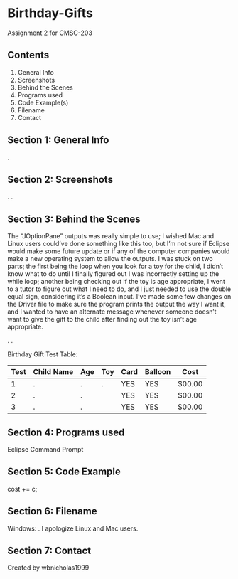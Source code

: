 # Birthday-Gifts
Assignment 2 for CMSC-203

## Contents

1. General Info
2. Screenshots
3. Behind the Scenes
4. Programs used
5. Code Example(s)
6. Filename
7. Contact

## Section 1: General Info

.

## Section 2: Screenshots

.
.

## Section 3: Behind the Scenes

The “JOptionPane” outputs was really simple to use; I wished Mac and Linux users could’ve done something like this too, but I’m not sure if Eclipse would make some future update or if any of the computer companies would make a new operating system to allow the outputs. I was stuck on two parts; the first being the loop when you look for a toy for the child, I didn’t know what to do until I finally figured out I was incorrectly setting up the while loop; another being checking out if the toy is age appropriate, I went to a tutor to figure out what I need to do, and I just needed to use the double equal sign, considering it’s a Boolean input. I’ve made some few changes on the Driver file to make sure the program prints the output the way I want it, and I wanted to have an alternate message whenever someone doesn’t want to give the gift to the child after finding out the toy isn’t age appropriate.

.
.

Birthday Gift Test Table:

|  Test  |  Child Name  |   Age   |     Toy     |   Card   |  Balloon  |    Cost    |
|--------|--------------|---------|-------------|----------|-----------|------------|
|   1    |      .       |    .    |         .   |    YES   |    YES    |   $00.00   |
|   2    |      .       |    .    |             |    YES   |    YES    |   $00.00   |
|   3    |      .       |    .    |             |    YES   |    YES    |   $00.00   |

## Section 4: Programs used

Eclipse
Command Prompt

## Section 5: Code Example

cost += c;

## Section 6: Filename

Windows: .
I apologize Linux and Mac users.

## Section 7: Contact
Created by wbnicholas1999
